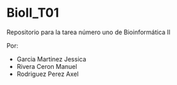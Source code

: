# BioII_T01
Repositorio para la tarea número uno de Bioinformática II

Por:
- Garcia Martinez Jessica
- Rivera Ceron Manuel
- Rodriguez Perez Axel

